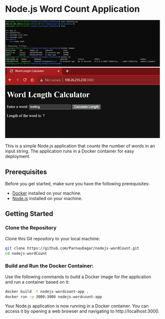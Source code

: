# Node.js Word Count Application

![Alt text](nodejs-Docker-application.jpg)
![Alt text](nodejs-Docker-application2.jpg)


This is a simple Node.js application that counts the number of words in an input string. The application runs in a Docker container for easy deployment.

## Prerequisites

Before you get started, make sure you have the following prerequisites:

- [Docker](https://www.docker.com/get-started) installed on your machine.
- [Node.js](https://nodejs.org/) installed on your machine.

## Getting Started

### Clone the Repository

Clone this Git repository to your local machine:

```bash
git clone https://github.com/ParnavDagar/nodejs-wordCount.git
cd nodejs-wordCount

```

### Build and Run the Docker Container:
Use the following commands to build a Docker image for the application and run a container based on it:

```bash
docker build -t nodejs-wordcount-app .
docker run -p 3000:3000 nodejs-wordcount-app

```
Your Node.js application is now running in a Docker container. You can access it by opening a web browser and navigating to http://localhost:3000.

